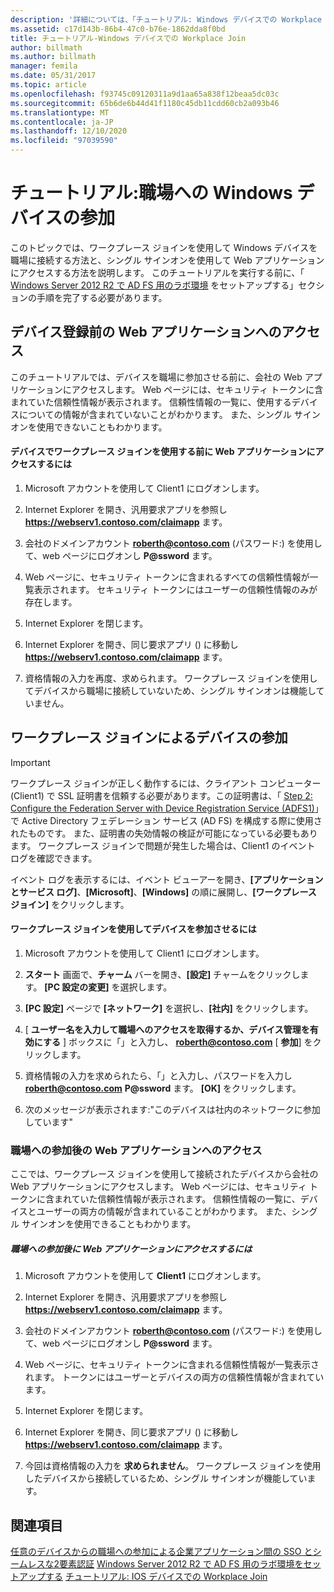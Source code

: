 ```yaml
---
description: '詳細については、「チュートリアル: Windows デバイスでの Workplace Join」を参照してください。'
ms.assetid: c17d143b-86b4-47c0-b76e-1862dda8f0bd
title: チュートリアル-Windows デバイスでの Workplace Join
author: billmath
ms.author: billmath
manager: femila
ms.date: 05/31/2017
ms.topic: article
ms.openlocfilehash: f93745c09120311a9d1aa65a838f12beaa5dc03c
ms.sourcegitcommit: 65b6de6b44d41f1180c45db11cdd60cb2a093b46
ms.translationtype: MT
ms.contentlocale: ja-JP
ms.lasthandoff: 12/10/2020
ms.locfileid: "97039590"
---
```

# <a name="walkthrough-workplace-join-with-a-windows-device"></a>チュートリアル:職場への Windows デバイスの参加

このトピックでは、ワークプレース ジョインを使用して Windows デバイスを職場に接続する方法と、シングル サインオンを使用して Web アプリケーションにアクセスする方法を説明します。 このチュートリアルを実行する前に、「 [Windows Server 2012 R2 で AD FS 用のラボ環境](../deployment/Set-up-the-lab-environment-for-AD-FS-in-Windows-Server-2012-R2.md) をセットアップする」セクションの手順を完了する必要があります。

## <a name="access-the-web-application-before-device-registration"></a>デバイス登録前の Web アプリケーションへのアクセス
このチュートリアルでは、デバイスを職場に参加させる前に、会社の Web アプリケーションにアクセスします。 Web ページには、セキュリティ トークンに含まれていた信頼性情報が表示されます。 信頼性情報の一覧に、使用するデバイスについての情報が含まれていないことがわかります。 また、シングル サインオンを使用できないこともわかります。

#### <a name="to-access-the-web-application-before-you-use-workplace-join-on-your-device"></a>デバイスでワークプレース ジョインを使用する前に Web アプリケーションにアクセスするには

1. Microsoft アカウントを使用して Client1 にログオンします。

2. Internet Explorer を開き、汎用要求アプリを参照し **https://webserv1.contoso.com/claimapp** ます。

3. 会社のドメインアカウント <strong>roberth@contoso.com</strong> (パスワード:) を使用して、web ページにログオンし <strong>P@ssword</strong> ます。

4. Web ページに、セキュリティ トークンに含まれるすべての信頼性情報が一覧表示されます。 セキュリティ トークンにはユーザーの信頼性情報のみが存在します。

5. Internet Explorer を閉じます。

6. Internet Explorer を開き、同じ要求アプリ () に移動し **https://webserv1.contoso.com/claimapp** ます。

7. 資格情報の入力を再度、求められます。 ワークプレース ジョインを使用してデバイスから職場に接続していないため、シングル サインオンは機能していません。

## <a name="join-your-device-with-workplace-join"></a>ワークプレース ジョインによるデバイスの参加

> [!IMPORTANT]
> ワークプレース ジョインが正しく動作するには、クライアント コンピューター (Client1) で SSL 証明書を信頼する必要があります。この証明書は、「 [Step 2: Configure the Federation Server with Device Registration Service (ADFS1)](../deployment/Set-up-the-lab-environment-for-AD-FS-in-Windows-Server-2012-R2.md#BKMK_4)」で Active Directory フェデレーション サービス (AD FS) を構成する際に使用されたものです。 また、証明書の失効情報の検証が可能になっている必要もあります。 ワークプレース ジョインで問題が発生した場合は、Client1 のイベント ログを確認できます。
>
> イベント ログを表示するには、イベント ビューアーを開き、**[アプリケーションとサービス ログ]**、**[Microsoft]**、**[Windows]** の順に展開し、**[ワークプレース ジョイン]** をクリックします。

#### <a name="to-join-your-device-with-workplace-join"></a>ワークプレース ジョインを使用してデバイスを参加させるには

1. Microsoft アカウントを使用して Client1 にログオンします。

2. **スタート** 画面で、**チャーム** バーを開き、**[設定]** チャームをクリックします。 **[PC 設定の変更]** を選択します。

3. **[PC 設定]** ページで **[ネットワーク]** を選択し、**[社内]** をクリックします。

4. [ **ユーザー名を入力して職場へのアクセスを取得するか、デバイス管理を有効にする** ] ボックスに「」と入力し、 <strong>roberth@contoso.com</strong> [ **参加**] をクリックします。

5. 資格情報の入力を求められたら、「」と入力し、パスワードを入力し <strong>roberth@contoso.com</strong> <strong>P@ssword</strong> ます。 **[OK]** をクリックします。

6. 次のメッセージが表示されます:"このデバイスは社内のネットワークに参加しています"

### <a name="access-the-web-application-after-joining-the-workplace"></a>職場への参加後の Web アプリケーションへのアクセス
ここでは、ワークプレース ジョインを使用して接続されたデバイスから会社の Web アプリケーションにアクセスします。 Web ページには、セキュリティ トークンに含まれていた信頼性情報が表示されます。 信頼性情報の一覧に、デバイスとユーザーの両方の情報が含まれていることがわかります。 また、シングル サインオンを使用できることもわかります。

##### <a name="to-access-the-web-application-after-joining-the-workplace"></a>職場への参加後に Web アプリケーションにアクセスするには

1. Microsoft アカウントを使用して **Client1** にログオンします。

2. Internet Explorer を開き、汎用要求アプリを参照し **https://webserv1.contoso.com/claimapp** ます。

3. 会社のドメインアカウント <strong>roberth@contoso.com</strong> (パスワード:) を使用して、web ページにログオンし <strong>P@ssword</strong> ます。

4. Web ページに、セキュリティ トークンに含まれる信頼性情報が一覧表示されます。 トークンにはユーザーとデバイスの両方の信頼性情報が含まれています。

5. Internet Explorer を閉じます。

6. Internet Explorer を開き、同じ要求アプリ () に移動し **https://webserv1.contoso.com/claimapp** ます。

7. 今回は資格情報の入力を **求められません**。 ワークプレース ジョインを使用したデバイスから接続しているため、シングル サインオンが機能しています。

## <a name="see-also"></a>関連項目
[任意のデバイスからの職場への参加による企業アプリケーション間の SSO とシームレスな2要素認証](Join-to-Workplace-from-Any-Device-for-SSO-and-Seamless-Second-Factor-Authentication-Across-Company-Applications.md) 
[Windows Server 2012 R2 で AD FS 用のラボ環境をセットアップする](../deployment/Set-up-the-lab-environment-for-AD-FS-in-Windows-Server-2012-R2.md) 
[チュートリアル: IOS デバイスでの Workplace Join](Walkthrough--Workplace-Join-with-an-iOS-Device.md)



